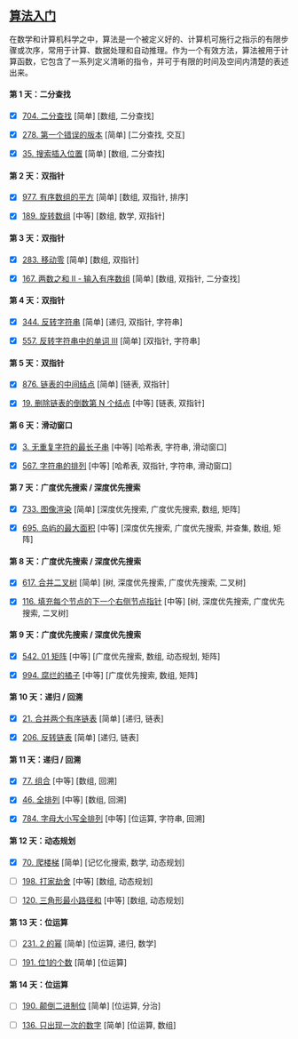 [算法入门](https://leetcode-cn.com/study-plan/algorithms/)
-----

在数学和计算机科学之中，算法是一个被定义好的、计算机可施行之指示的有限步骤或次序，常用于计算、数据处理和自动推理。作为一个有效方法，算法被用于计算函数，它包含了一系列定义清晰的指令，并可于有限的时间及空间内清楚的表述出来。

#### 第 1 天：二分查找

- [x] [704. 二分查找](https://leetcode-cn.com/problems/binary-search/) [简单] [数组, 二分查找]

- [x] [278. 第一个错误的版本](https://leetcode-cn.com/problems/first-bad-version/) [简单] [二分查找, 交互]

- [x] [35. 搜索插入位置](https://leetcode-cn.com/problems/search-insert-position/) [简单] [数组, 二分查找]


#### 第 2 天：双指针

- [x] [977. 有序数组的平方](https://leetcode-cn.com/problems/squares-of-a-sorted-array/) [简单] [数组, 双指针, 排序]

- [x] [189. 旋转数组](https://leetcode-cn.com/problems/rotate-array/) [中等] [数组, 数学, 双指针]


#### 第 3 天：双指针

- [x] [283. 移动零](https://leetcode-cn.com/problems/move-zeroes/) [简单] [数组, 双指针]

- [x] [167. 两数之和 II - 输入有序数组](https://leetcode-cn.com/problems/two-sum-ii-input-array-is-sorted/) [简单] [数组, 双指针, 二分查找]


#### 第 4 天：双指针

- [x] [344. 反转字符串](https://leetcode-cn.com/problems/reverse-string/) [简单] [递归, 双指针, 字符串]

- [x] [557. 反转字符串中的单词 III](https://leetcode-cn.com/problems/reverse-words-in-a-string-iii/) [简单] [双指针, 字符串]


#### 第 5 天：双指针

- [x] [876. 链表的中间结点](https://leetcode-cn.com/problems/middle-of-the-linked-list/) [简单] [链表, 双指针]

- [x] [19. 删除链表的倒数第 N 个结点](https://leetcode-cn.com/problems/remove-nth-node-from-end-of-list/) [中等] [链表, 双指针]


#### 第 6 天：滑动窗口

- [x] [3. 无重复字符的最长子串](https://leetcode-cn.com/problems/longest-substring-without-repeating-characters/) [中等] [哈希表, 字符串, 滑动窗口]

- [x] [567. 字符串的排列](https://leetcode-cn.com/problems/permutation-in-string/) [中等] [哈希表, 双指针, 字符串, 滑动窗口]


#### 第 7 天：广度优先搜索 / 深度优先搜索

- [x] [733. 图像渲染](https://leetcode-cn.com/problems/flood-fill/) [简单] [深度优先搜索, 广度优先搜索, 数组, 矩阵]

- [x] [695. 岛屿的最大面积](https://leetcode-cn.com/problems/max-area-of-island/) [中等] [深度优先搜索, 广度优先搜索, 并查集, 数组, 矩阵]


#### 第 8 天：广度优先搜索 / 深度优先搜索

- [x] [617. 合并二叉树](https://leetcode-cn.com/problems/merge-two-binary-trees/) [简单] [树, 深度优先搜索, 广度优先搜索, 二叉树]

- [x] [116. 填充每个节点的下一个右侧节点指针](https://leetcode-cn.com/problems/populating-next-right-pointers-in-each-node/) [中等] [树, 深度优先搜索, 广度优先搜索, 二叉树]


#### 第 9 天：广度优先搜索 / 深度优先搜索

- [x] [542. 01 矩阵](https://leetcode-cn.com/problems/01-matrix/) [中等] [广度优先搜索, 数组, 动态规划, 矩阵]

- [x] [994. 腐烂的橘子](https://leetcode-cn.com/problems/rotting-oranges/) [中等] [广度优先搜索, 数组, 矩阵]


#### 第 10 天：递归 / 回溯

- [x] [21. 合并两个有序链表](https://leetcode-cn.com/problems/merge-two-sorted-lists/) [简单] [递归, 链表]

- [x] [206. 反转链表](https://leetcode-cn.com/problems/reverse-linked-list/) [简单] [递归, 链表]


#### 第 11 天：递归 / 回溯

- [x] [77. 组合](https://leetcode-cn.com/problems/combinations/) [中等] [数组, 回溯]

- [x] [46. 全排列](https://leetcode-cn.com/problems/permutations/) [中等] [数组, 回溯]

- [x] [784. 字母大小写全排列](https://leetcode-cn.com/problems/letter-case-permutation/) [中等] [位运算, 字符串, 回溯]


#### 第 12 天：动态规划

- [x] [70. 爬楼梯](https://leetcode-cn.com/problems/climbing-stairs/) [简单] [记忆化搜索, 数学, 动态规划]

- [ ] [198. 打家劫舍](https://leetcode-cn.com/problems/house-robber/) [中等] [数组, 动态规划]

- [ ] [120. 三角形最小路径和](https://leetcode-cn.com/problems/triangle/) [中等] [数组, 动态规划]


#### 第 13 天：位运算

- [ ] [231. 2 的幂](https://leetcode-cn.com/problems/power-of-two/) [简单] [位运算, 递归, 数学]

- [ ] [191. 位1的个数](https://leetcode-cn.com/problems/number-of-1-bits/) [简单] [位运算]


#### 第 14 天：位运算

- [ ] [190. 颠倒二进制位](https://leetcode-cn.com/problems/reverse-bits/) [简单] [位运算, 分治]

- [ ] [136. 只出现一次的数字](https://leetcode-cn.com/problems/single-number/) [简单] [位运算, 数组]
